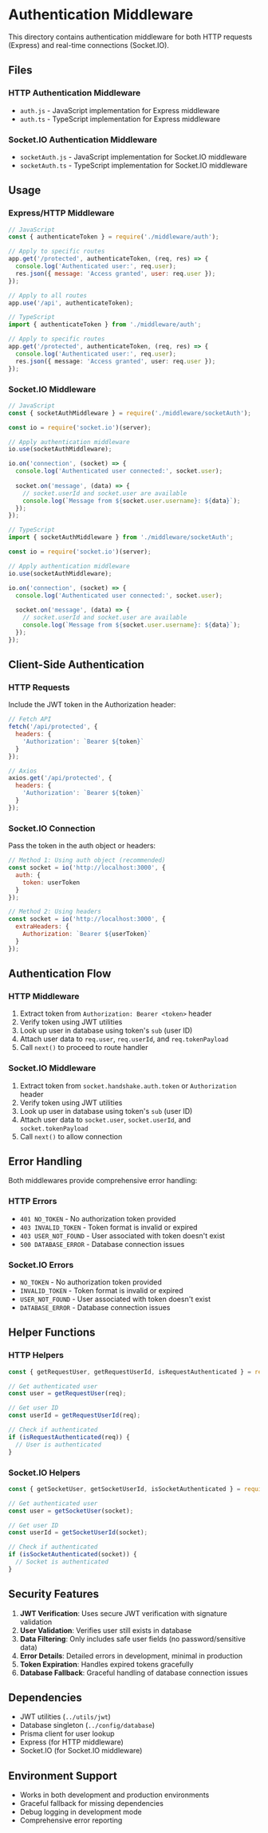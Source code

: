 # Authentication Middleware

This directory contains authentication middleware for both HTTP requests (Express) and real-time connections (Socket.IO).

## Files

### HTTP Authentication Middleware
- `auth.js` - JavaScript implementation for Express middleware
- `auth.ts` - TypeScript implementation for Express middleware

### Socket.IO Authentication Middleware
- `socketAuth.js` - JavaScript implementation for Socket.IO middleware
- `socketAuth.ts` - TypeScript implementation for Socket.IO middleware

## Usage

### Express/HTTP Middleware

```javascript
// JavaScript
const { authenticateToken } = require('./middleware/auth');

// Apply to specific routes
app.get('/protected', authenticateToken, (req, res) => {
  console.log('Authenticated user:', req.user);
  res.json({ message: 'Access granted', user: req.user });
});

// Apply to all routes
app.use('/api', authenticateToken);
```

```typescript
// TypeScript
import { authenticateToken } from './middleware/auth';

// Apply to specific routes
app.get('/protected', authenticateToken, (req, res) => {
  console.log('Authenticated user:', req.user);
  res.json({ message: 'Access granted', user: req.user });
});
```

### Socket.IO Middleware

```javascript
// JavaScript
const { socketAuthMiddleware } = require('./middleware/socketAuth');

const io = require('socket.io')(server);

// Apply authentication middleware
io.use(socketAuthMiddleware);

io.on('connection', (socket) => {
  console.log('Authenticated user connected:', socket.user);
  
  socket.on('message', (data) => {
    // socket.userId and socket.user are available
    console.log(`Message from ${socket.user.username}: ${data}`);
  });
});
```

```typescript
// TypeScript
import { socketAuthMiddleware } from './middleware/socketAuth';

const io = require('socket.io')(server);

// Apply authentication middleware
io.use(socketAuthMiddleware);

io.on('connection', (socket) => {
  console.log('Authenticated user connected:', socket.user);
  
  socket.on('message', (data) => {
    // socket.userId and socket.user are available
    console.log(`Message from ${socket.user.username}: ${data}`);
  });
});
```

## Client-Side Authentication

### HTTP Requests
Include the JWT token in the Authorization header:

```javascript
// Fetch API
fetch('/api/protected', {
  headers: {
    'Authorization': `Bearer ${token}`
  }
});

// Axios
axios.get('/api/protected', {
  headers: {
    'Authorization': `Bearer ${token}`
  }
});
```

### Socket.IO Connection
Pass the token in the auth object or headers:

```javascript
// Method 1: Using auth object (recommended)
const socket = io('http://localhost:3000', {
  auth: {
    token: userToken
  }
});

// Method 2: Using headers
const socket = io('http://localhost:3000', {
  extraHeaders: {
    Authorization: `Bearer ${userToken}`
  }
});
```

## Authentication Flow

### HTTP Middleware
1. Extract token from `Authorization: Bearer <token>` header
2. Verify token using JWT utilities
3. Look up user in database using token's `sub` (user ID)
4. Attach user data to `req.user`, `req.userId`, and `req.tokenPayload`
5. Call `next()` to proceed to route handler

### Socket.IO Middleware
1. Extract token from `socket.handshake.auth.token` or `Authorization` header
2. Verify token using JWT utilities
3. Look up user in database using token's `sub` (user ID)
4. Attach user data to `socket.user`, `socket.userId`, and `socket.tokenPayload`
5. Call `next()` to allow connection

## Error Handling

Both middlewares provide comprehensive error handling:

### HTTP Errors
- `401 NO_TOKEN` - No authorization token provided
- `403 INVALID_TOKEN` - Token format is invalid or expired
- `403 USER_NOT_FOUND` - User associated with token doesn't exist
- `500 DATABASE_ERROR` - Database connection issues

### Socket.IO Errors
- `NO_TOKEN` - No authorization token provided
- `INVALID_TOKEN` - Token format is invalid or expired
- `USER_NOT_FOUND` - User associated with token doesn't exist
- `DATABASE_ERROR` - Database connection issues

## Helper Functions

### HTTP Helpers
```javascript
const { getRequestUser, getRequestUserId, isRequestAuthenticated } = require('./middleware/auth');

// Get authenticated user
const user = getRequestUser(req);

// Get user ID
const userId = getRequestUserId(req);

// Check if authenticated
if (isRequestAuthenticated(req)) {
  // User is authenticated
}
```

### Socket.IO Helpers
```javascript
const { getSocketUser, getSocketUserId, isSocketAuthenticated } = require('./middleware/socketAuth');

// Get authenticated user
const user = getSocketUser(socket);

// Get user ID
const userId = getSocketUserId(socket);

// Check if authenticated
if (isSocketAuthenticated(socket)) {
  // Socket is authenticated
}
```

## Security Features

1. **JWT Verification**: Uses secure JWT verification with signature validation
2. **User Validation**: Verifies user still exists in database
3. **Data Filtering**: Only includes safe user fields (no password/sensitive data)
4. **Error Details**: Detailed errors in development, minimal in production
5. **Token Expiration**: Handles expired tokens gracefully
6. **Database Fallback**: Graceful handling of database connection issues

## Dependencies

- JWT utilities (`../utils/jwt`)
- Database singleton (`../config/database`)
- Prisma client for user lookup
- Express (for HTTP middleware)
- Socket.IO (for Socket.IO middleware)

## Environment Support

- Works in both development and production environments
- Graceful fallback for missing dependencies
- Debug logging in development mode
- Comprehensive error reporting
